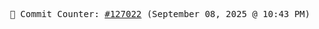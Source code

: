 <p align="center">
    <samp>
        📮 Commit Counter: <a href="https://github.com/Javascript-void0/Javascript-void0/commits/main">#127022</a> (September 08, 2025 @ 10:43 PM)
    </samp>
</p>